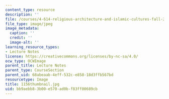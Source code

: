 ```yaml
---
content_type: resource
description: ''
file: /courses/4-614-religious-architecture-and-islamic-cultures-fall-2002/bb9aebb83b00e570ad0bf83ff00689cb_1156thumbnail.jpg
file_type: image/jpeg
image_metadata:
  caption: ''
  credit: ''
  image-alt: ''
learning_resource_types:
- Lecture Notes
license: https://creativecommons.org/licenses/by-nc-sa/4.0/
ocw_type: OCWImage
parent_title: Lecture Notes
parent_type: CourseSection
parent_uid: 68abeaab-4eff-532c-e858-18d3ffb567bd
resourcetype: Image
title: 1156thumbnail.jpg
uid: bb9aebb8-3b00-e570-ad0b-f83ff00689cb
---
```

